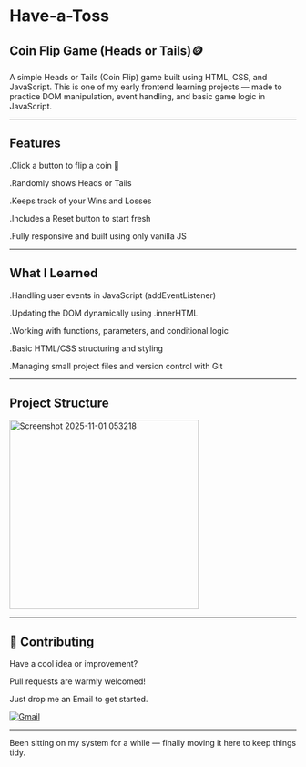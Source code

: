 # Have-a-Toss
##  Coin Flip Game (Heads or Tails)🪙

A simple Heads or Tails (Coin Flip) game built using HTML, CSS, and JavaScript.
This is one of my early frontend learning projects — made to practice DOM manipulation, event handling, and basic game logic in JavaScript.

---
## Features

.Click a button to flip a coin 🎲

.Randomly shows Heads or Tails

.Keeps track of your Wins and Losses

.Includes a Reset button to start fresh

.Fully responsive and built using only vanilla JS

---
##  What I Learned

.Handling user events in JavaScript (addEventListener)

.Updating the DOM dynamically using .innerHTML

.Working with functions, parameters, and conditional logic

.Basic HTML/CSS structuring and styling

.Managing small project files and version control with Git

---
##  Project Structure

<img width="332" height="332" alt="Screenshot 2025-11-01 053218" src="https://github.com/user-attachments/assets/6c3d68b3-f234-436c-8eec-69237b4f6887" />


---
## 🤝 Contributing

Have a cool idea or improvement?

Pull requests are warmly welcomed!

Just drop me an Email to get started.

[![Gmail](https://img.shields.io/badge/Gmail-grey?style=for-the-badge&logo=gmail&logoColor=white)](mailto:utkarshkumar.cs18@gmail.com?subject=Excited%20to%20Connect!&body=Hey%20there!%0AI%20came%20across%20your%20profile%20and%20would%20love%20to%20connect%20and%20talk%20about%20.%20.%20..">)

---

Been sitting on my system for a while — finally moving it here to keep things tidy.
